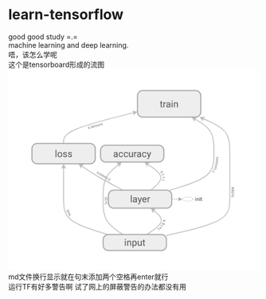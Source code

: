 # learn-tensorflow
good good study =.=  
machine learning and deep learning.  
唔，该怎么学呢  
这个是tensorboard形成的流图  
![image](https://github.com/Jcduhdt/learn-tensorflow/blob/master/image/tensorboard.png)  
md文件换行显示就在句末添加两个空格再enter就行  
运行TF有好多警告啊 试了网上的屏蔽警告的办法都没有用  
